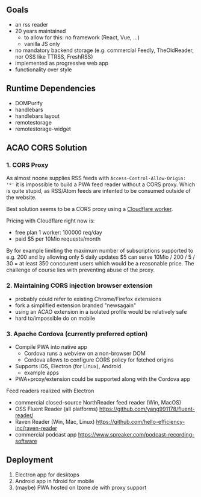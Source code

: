 
## Goals

- an rss reader
- 20 years maintained
  - to allow for this: no framework (React, Vue, ...)
  - vanilla JS only
- no mandatory backend storage (e.g. commercial Feedly, TheOldReader, nor OSS like TTRSS, FreshRSS)
- implemented as progressive web app
- functionality over style

## Runtime Dependencies

- DOMPurify
- handlebars
- handlebars layout
- remotestorage
- remotestorage-widget

## ACAO CORS Solution

### 1. CORS Proxy

As almost noone supplies RSS feeds with `Access-Control-Allow-Origin: '*'` it is impossible to 
build a PWA feed reader without a CORS proxy. Which is quite stupid, as RSS/Atom feeds are intented
to be consumed outside of the website.

Best solution seems to be a CORS proxy using a [Cloudflare worker](https://developers.cloudflare.com/workers/examples/cors-header-proxy).

Pricing with Cloudflare right now is:
- free plan 1 worker: 100000 req/day
- paid $5 per 10Mio requests/month

By for example limiting the maximum number of subscriptions supported to e.g. 200 and by allowing only 
5 daily updates $5 can serve 10Mio / 200 / 5 / 30 = at least 350 conccurent users which would be a 
reasonable price. The challenge of course lies with preventing abuse of the proxy.

### 2. Maintaining CORS injection browser extension

- probably could refer to existing Chrome/Firefox extensions
- fork a simplified extension branded "newsagain"
- using an ACAO extension in a isolated profile would be relatively safe
- hard to/impossible do on mobile

### 3. Apache Cordova (currently preferred option)

- Compile PWA into native app
  - Cordova runs a webview on a non-browser DOM
  - Cordova allows to configure CORS policy for fetched origins
- Supports iOS, Electron (for Linux), Android
  - example apps
- PWA+proxy/extension could be supported along with the Cordova app

Feed readers realized with Electron

- commercial closed-source NorthReader feed reader (Win, MacOS)
- OSS Fluent Reader (all platforms) https://github.com/yang991178/fluent-reader/
- Raven Reader (Win, Mac, Linux) https://github.com/hello-efficiency-inc/raven-reader
- commercial podcast app https://www.spreaker.com/podcast-recording-software

## Deployment

1. Electron app for desktops
2. Android app in fdroid for mobile
3. (maybe) PWA hosted on lzone.de with proxy support